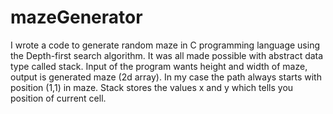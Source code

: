 # mazeGenerator

I wrote a code to generate random maze in C programming language using the Depth-first search algorithm. It was all made possible with abstract data type called stack. Input of the program wants height and width of maze, output is generated maze (2d array). In my case the path always starts with position (1,1) in maze. Stack stores the values x and y which tells you position of current cell.
